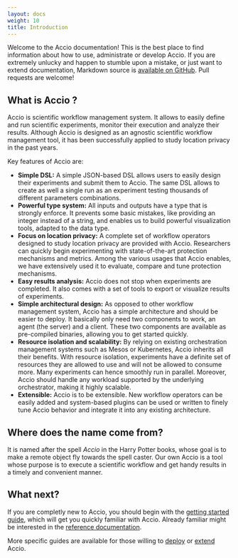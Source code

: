 ```yaml
---
layout: docs
weight: 10
title: Introduction
---
```


Welcome to the Accio documentation!
This is the best place to find information about how to use, administrate or develop Accio.
If you are extremely unlucky and happen to stumble upon a mistake, or just want to extend documentation, Markdown source is [available on GitHub](https://github.com/privamov/accio/tree/master/docs).
Pull requests are welcome!

## What is Accio ?
Accio is scientific workflow management system.
It allows to easily define and run scientific experiments, monitor their execution and analyze their results.
Although Accio is designed as an agnostic scientific workflow management tool, it has been successfully applied to study location privacy in the past years.

Key features of Accio are:

  * **Simple DSL:** A simple JSON-based DSL allows users to easily design their experiments and submit them to Accio.
  The same DSL allows to create as well a single run as an experiment testing thousands of different parameters combinations.
  * **Powerful type system:** All inputs and outputs have a type that is strongly enforce.
  It prevents some basic mistakes, like providing an integer instead of a string, and enables us to build powerful visualization tools, adapted to the data type.
  * **Focus on location privacy:** A complete set of workflow operators designed to study location privacy are provided with Accio.
  Researchers can quickly begin experimenting with state-of-the-art protection mechanisms and metrics.
  Among the various usages that Accio enables, we have extensively used it to evaluate, compare and tune protection mechanisms.
  * **Easy results analysis:** Accio does not stop when experiments are completed.
  It also comes with a set of tools to export or visualize results of experiments.
  * **Simple architectural design:** As opposed to other workflow management system, Accio has a simple architecture and should be easier to deploy.
  It basically only need two components to work, an agent (the server) and a client.
  These two components are available as pre-compiled binaries, allowing you to get started quickly.
  * **Resource isolation and scalability:** By relying on existing orchestration management systems such as Mesos or Kubernetes, Accio inherits all their benefits.
  With resource isolation, experiments have a definite set of resources they are allowed to use and will not be allowed to consume more.
  Many experiments can hence smoothly run in parallel.
  Moreover, Accio should handle any workload supported by the underlying orchestrator, making it highly scalable.
  * **Extensible:** Accio is to be extensible. New workflow operators can be easily added and system-based plugins can be used or written to finely tune Accio behavior and integrate it into any existing architecture.

## Where does the name come from?
It is named after the spell *Accio* in the Harry Potter books, whose goal is to make a remote object fly towards the spell caster.
Our own Accio is a tool whose purpose is to execute a scientific workflow and get handy results in a timely and convenient manner.

## What next?
If you are completly new to Accio, you should begin with the [getting started guide](../getting-started/), which will get you quickly familiar with Accio.
Already familiar might be interested in the [reference documentation](../../reference/overview/).

More specific guides are available for those willing to [deploy](../../deploy/overview/) or [extend](../../extend/compiling/) Accio.
